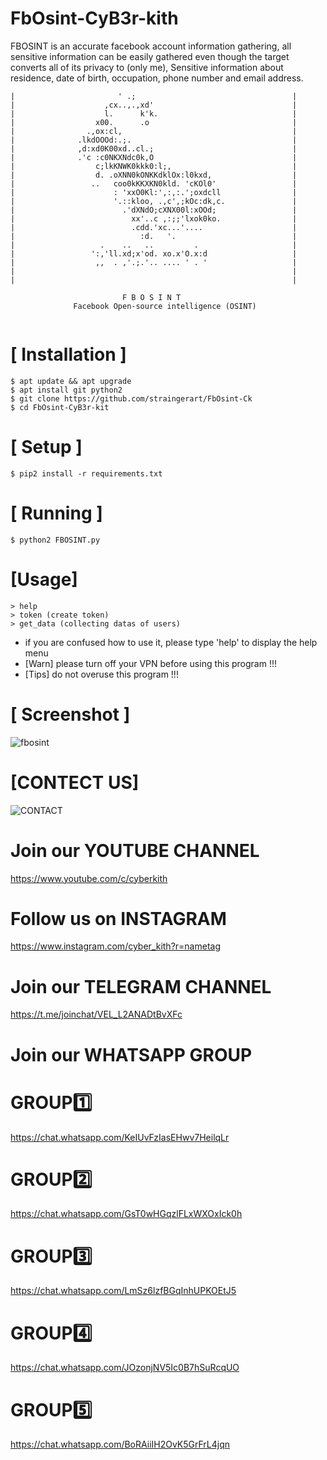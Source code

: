 # FbOsint-CyB3r-kith
FBOSINT is an accurate facebook account information gathering, all sensitive information can be easily gathered even though the target converts all of its privacy to (only me), Sensitive information about residence, date of birth, occupation, phone number and email address.


```
|                       ' .;                                   |
|                    ,cx..,.,xd'                               |
|                    l.      k'k.                              |
|                  x00.      .o                                |
|                .,ox:cl,                                      |
|              .lkdOOOd:.;.                                    |
|              ,d:xd0K00xd..cl.;                               |
|              .'c :c0NKXNdc0k,O                               |
|                  c;lkKNWK0kkk0:l;,                           |
|                  d. .oXNN0kONKKdklOx:l0kxd,                  |
|                 ..   coo0kKKXKN0kld. 'cKOl0'                 |
|                      : 'xxO0Kl:',:,:.';oxdcll                |
|                      '.::kloo, .,c',;kOc:dk,c.               |
|                        .'dXNdO;cXNX00l:xOOd;                 |
|                          xx'..c ,:;;'lxok0ko.                |
|                          .cdd.'xc...'....                    |
|                            :d.   '.                          |
|                   .    ..   ..         .                     |
|                 ':,'ll.xd;x'od. xo.x'O.x:d                   |
|                  ,,  . ,'.;.'.. .... ' . '                   |
|                                                              |
|                                                              |   
                       
                         F B O S I N T
              Facebook Open-source intelligence (OSINT)
                             
```


# [ Installation ]
```
$ apt update && apt upgrade
$ apt install git python2
$ git clone https://github.com/straingerart/FbOsint-Ck
$ cd FbOsint-CyB3r-kit
```

# [ Setup ]
```
$ pip2 install -r requirements.txt
```
# [ Running ]
```
$ python2 FBOSINT.py
```

# [Usage]
```
> help 
> token (create token)
> get_data (collecting datas of users)
```


* if you are confused how to use it, please type 'help' to display the help menu
* [Warn] please turn off your VPN before using this program !!!
* [Tips] do not overuse this program !!!


# [ Screenshot ]

![fbosint](https://user-images.githubusercontent.com/62640070/127774053-27f37f1e-99c9-436d-880a-d962c1fd3557.png)

# [CONTECT US]

![CONTACT](https://user-images.githubusercontent.com/62640070/127774253-eb3a13c1-3d3a-4573-bcdc-b1f47e8e4fc0.jpg)

# Join our YOUTUBE CHANNEL
https://www.youtube.com/c/cyberkith

# Follow us on  INSTAGRAM 
https://www.instagram.com/cyber_kith?r=nametag

# Join our TELEGRAM CHANNEL
https://t.me/joinchat/VEL_L2ANADtBvXFc

# Join our WHATSAPP GROUP

# GROUP1️⃣ 
https://chat.whatsapp.com/KeIUvFzIasEHwv7HeilqLr
# GROUP2️⃣
https://chat.whatsapp.com/GsT0wHGqzlFLxWXOxIck0h
# GROUP3️⃣
https://chat.whatsapp.com/LmSz6lzfBGqInhUPKOEtJ5
# GROUP4️⃣
https://chat.whatsapp.com/JOzonjNV5Ic0B7hSuRcqUO
# GROUP5️⃣
https://chat.whatsapp.com/BoRAiiIH2OvK5GrFrL4jqn


